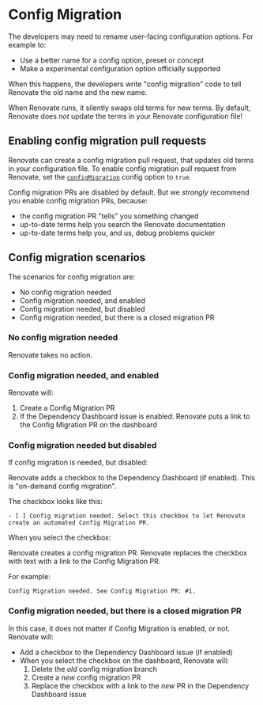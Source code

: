 # Config Migration

The developers may need to rename user-facing configuration options.
For example to:

- Use a better name for a config option, preset or concept
- Make a experimental configuration option officially supported

When this happens, the developers write "config migration" code to tell Renovate the old name and the new name.

When Renovate runs, it silently swaps old terms for new terms.
By default, Renovate does _not_ update the terms in your Renovate configuration file!

## Enabling config migration pull requests

Renovate can create a config migration pull request, that updates old terms in your configuration file.
To enable config migration pull request from Renovate, set the [`configMigration`](./configuration-options.md#configmigration) config option to `true`.

Config migration PRs are disabled by default.
But we _strongly_ recommend you enable config migration PRs, because:

- the config migration PR "tells" you something changed
- up-to-date terms help you search the Renovate documentation
- up-to-date terms help you, and us, debug problems quicker

## Config migration scenarios

The scenarios for config migration are:

- No config migration needed
- Config migration needed, and enabled
- Config migration needed, but disabled
- Config migration needed, but there is a closed migration PR

### No config migration needed

Renovate takes no action.

### Config migration needed, and enabled

Renovate will:

1. Create a Config Migration PR
1. If the Dependency Dashboard issue is enabled: Renovate puts a link to the Config Migration PR on the dashboard

### Config migration needed but disabled

If config migration is needed, but disabled:

Renovate adds a checkbox to the Dependency Dashboard (if enabled).
This is "on-demand config migration".

The checkbox looks like this:

```
- [ ] Config migration needed. Select this checkbox to let Renovate create an automated Config Migration PR.
```

When you select the checkbox:

Renovate creates a config migration PR.
Renovate replaces the checkbox with text with a link to the Config Migration PR.

For example:

```
Config Migration needed. See Config Migration PR: #1.
```

### Config migration needed, but there is a closed migration PR

In this case, it does not matter if Config Migration is enabled, or not.
Renovate will:

- Add a checkbox to the Dependency Dashboard issue (if enabled)
- When you select the checkbox on the dashboard, Renovate will:
  1. Delete the _old_ config migration branch
  1. Create a _new_ config migration PR
  1. Replace the checkbox with a link to the _new_ PR in the Dependency Dashboard issue
